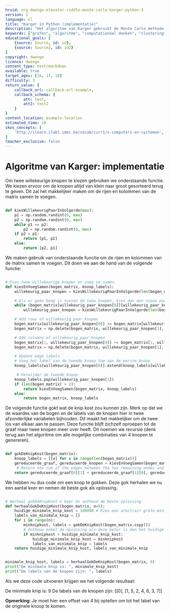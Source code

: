```yaml
---
hruid: org-dwengo-elevator-riddle-monte-carlo-karger-python-3
version: 1
language: nl
title: "Karger in Python (implementatie)"
description: "Het algoritme van Karger gebruikt de Monte Carlo methode om tot een oplosing te komen."
keywords: ["grafen", "algoritme", "computationeel denken", "clustering", "datastructuur", "monte carlo", "python", "karger"]
educational_goals: [
    {source: Source, id: id}, 
    {source: Source2, id: id2}
]
copyright: dwengo
licence: dwengo
content_type: text/markdown
available: true
target_ages: [16, 17, 18]
difficulty: 3
return_value: {
    callback_url: callback-url-example,
    callback_schema: {
        att: test,
        att2: test2
    }
}
content_location: example-location
estimated_time: 10
skos_concepts: [
    'http://ilearn.ilabt.imec.be/vocab/curr1/s-computers-en-systemen', 
]
teacher_exclusive: false
---
```


# Algoritme van Karger: implementatie

Om twee willekeurige knopen te kiezen gebruiken we onderstaande functie. We kiezen ervoor om de knopen altijd van klein naar groot gesorteerd terug te geven. Dit zal het makkelijker maken om de rijen en kolommen van de matrix samen te voegen.

```python

def kiesWillekeurigPaarInVolgorde(max):
    p1 = np.random.randint(0, max)
    p2 = np.random.randint(0, max)
    while p1 == p2:
        p2 = np.random.randint(0, max)
    if p2 > p1:
        return [p1, p2]
    else:
        return [p2, p1]

```

We maken gebruik van onderstaande functie om de rijen en kolommen van de matrix samen te voegen. Dit doen we aan de hand van de volgende functie:


```python

# Kies twee willekeurige knopen en voeg ze samen.
def kiesEnVoegSamen(bogen_matrix, knoop_labels):
    willekeurig_paar_knopen = kiesWillekeurigPaarInVolgorde(len(bogen_matrix))

    # Als er geen boog is tussen de twee knopen, kies dan een nieuw paar knopen.
    while (bogen_matrix[willekeurig_paar_knopen[0]][willekeurig_paar_knopen[1]] == 0):
        willekeurig_paar_knopen = kiesWillekeurigPaarInVolgorde(len(bogen_matrix))

    # Add rows of willekeurig_paar_knopen
    bogen_matrix[willekeurig_paar_knopen[0]] += bogen_matrix[willekeurig_paar_knopen[1]]
    bogen_matrix = np.delete(bogen_matrix, willekeurig_paar_knopen[1], axis=0)

    # Add columns of willekeurig_paar_knopen
    bogen_matrix[:, willekeurig_paar_knopen[0]] += bogen_matrix[:, willekeurig_paar_knopen[1]]
    bogen_matrix = np.delete(bogen_matrix, willekeurig_paar_knopen[1], axis=1)

    # Update edge labels
    # Voeg het label van de tweede knoop toe aan de eerste knoop
    knoop_labels[willekeurig_paar_knopen[0]].extend(knoop_labels[willekeurig_paar_knopen[1]])

     # Verwijder de tweede knoop
    knoop_labels.pop(willekeurig_paar_knopen[1])
    if (len(bogen_matrix) > 2):
        return kiesEnVoegSamen(bogen_matrix, knoop_labels)
    else:
        return bogen_matrix, knoop_labels

```

De volgende functie gokt wat de knip kost zou kunnen zijn. Merk op dat we de waardes van de bogen en de labels van de knopen hier in twee afzonderlijke variabelen bijhouden. Dit maakt het makkelijker om de twee los van elkaar aan te passen. 
Deze functie blijft zichzelf oproepen tot de graaf maar twee knopen meer over heeft. Dit noemen we recursie (denk terug aan het algoritme om alle mogelijke combinaties van 4 knopen te genereren).

```python

def gokDeKnipKost(bogen_matrix):
    knoop_labels = [[x] for x in range(len(bogen_matrix))]
    gereduceerde_graaf, gereduceerde_knopen = kiesEnVoegSamen(bogen_matrix, knoop_labels)
     # Return the sum of the edges between the two remaining nodes and the labels of the edges that were contracted
    return gereduceerde_graaf[0][1] + gereduceerde_graaf[1][0], gereduceerde_knopen

```

We hebben nu dus code om een knop te gokken. Deze gok herhalen we nu een aantal keer en nemen de beste gok als oplossing.

```python

# Herhaal gokDeKnipKost n keer en onthoud de beste oplossing
def herhaalGokDeKnipKost(bogen_matrix, n=8):
    huidige_minimale_knip_kost = 100000 # Kies een arbitrair grote minimale kost om mee te starten.
    labels_van_minimale_knip = []
    for i in range(n):
        minknipkost, labels = gokDeKnipKost(bogen_matrix.copy())
        # Onthouw enkel de oplossing als deze beter is dan het huidige minimum.
        if minknipkost < huidige_minimale_knip_kost:
            huidige_minimale_knip_kost = minknipkost
            labels_van_minimale_knip = labels
    return huidige_minimale_knip_kost, labels_van_minimale_knip


minimale_knip_kost, labels = herhaalGokDeKnipKost(bogen_matrix, 8)
print("De minimale knip is: ", minimale_knip_kost)
print("De labels van de knopen zijn: ", labels)

```

Als we deze code uitvoeren krijgen we het volgende resultaat:

De minimale knip is:  9
De labels van de knopen zijn:  [[0], [1, 5, 2, 4, 6, 3, 7]] 

**Opmerking**: Je moet hier een offset van 4 bij optellen om tot het label van de originele knoop te komen.

